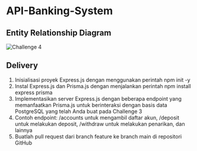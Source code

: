 # API-Banking-System

## Entity Relationship Diagram

![Challenge 4](https://github.com/rasyadpras/API-Banking-System/assets/106673670/5f7e6a54-b764-4a2e-b210-a16515bc63cc)


## Delivery

1. Inisialisasi proyek Express.js dengan menggunakan perintah npm init -y
2. Instal Express.js dan Prisma.js dengan menjalankan perintah npm install express prisma
3. Implementasikan server Express.js dengan beberapa endpoint yang memanfaatkan Prisma.js untuk berinteraksi dengan basis data PostgreSQL yang telah Anda buat pada Challenge 3
4. Contoh endpoint: /accounts untuk mengambil daftar akun, /deposit untuk melakukan deposit, /withdraw untuk melakukan penarikan, dan lainnya
5. Buatlah pull request dari branch feature ke branch main di repositori GitHub
